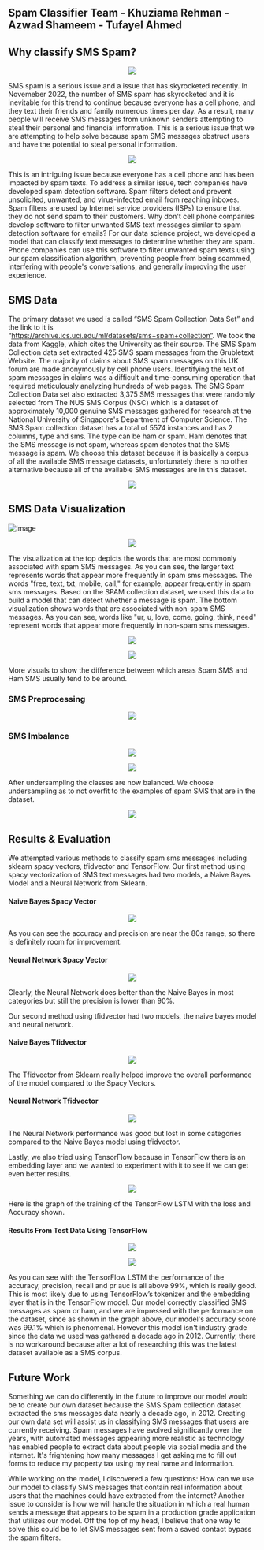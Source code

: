 
## Spam Classifier Team - Khuziama Rehman - Azwad Shameem - Tufayel Ahmed

## Why classify SMS Spam?

<p align="center">
  <img src="https://user-images.githubusercontent.com/69356399/207983824-43ea5e10-28fc-4693-a314-e90550c96930.png" />
</p>   

SMS spam is a serious issue and a issue that has skyrocketed recently. In Novemeber 2022, the number of SMS spam has skyrocketed and it is inevitable for this trend to continue because everyone has a cell phone, and they text their friends and family numerous times per day. As a result, many people will receive SMS messages from unknown senders attempting to steal their personal and financial information. This is a serious issue that we are attempting to help solve because spam SMS messages obstruct users and have the potential to steal personal information. 

<p align="center">
  <img src="https://user-images.githubusercontent.com/69356399/207984001-b3a1b460-6635-4896-9804-72bc050e73c4.png" />
</p>   

This is an intriguing issue because everyone has a cell phone and has been impacted by spam texts. To address a similar issue, tech companies have developed spam detection software. Spam filters detect and prevent unsolicited, unwanted, and virus-infected email from reaching inboxes. Spam filters are used by Internet service providers (ISPs) to ensure that they do not send spam to their customers. Why don't cell phone companies develop software to filter unwanted SMS text messages similar to spam detection software for emails? For our data science project, we developed a model that can classify text messages to determine whether they are spam. Phone companies can use this software to filter unwanted spam texts using our spam classification algorithm, preventing people from being scammed, interfering with people's conversations, and generally improving the user experience.

## SMS Data

The primary dataset we used is called “SMS Spam Collection Data Set” and the link to it is “https://archive.ics.uci.edu/ml/datasets/sms+spam+collection”. We took the data from Kaggle, which cites the University as their source. The SMS Spam Collection data set extracted 425 SMS spam messages from the Grubletext Website. The majority of claims about SMS spam messages on this UK forum are made anonymously by cell phone users. Identifying the text of spam messages in claims was a difficult and time-consuming operation that required meticulously analyzing hundreds of web pages. The SMS Spam Collection Data set also extracted 3,375 SMS messages that were randomly selected from The NUS SMS Corpus (NSC) which is a dataset of approximately 10,000 genuine SMS messages gathered for research at the National University of Singapore's Department of Computer Science. The SMS Spam collection dataset has a total of 5574 instances and has 2 columns, type and sms. The type can be ham or spam. Ham denotes that the SMS message is not spam, whereas spam denotes that the SMS message is spam. We choose this dataset because it is basically a corpus of all the available SMS message datasets, unfortunately there is no other alternative because all of the available SMS messages are in this dataset.

<p align="center">
  <img src="https://user-images.githubusercontent.com/69356399/207986043-b507ea5b-176f-4b4d-af30-4f28ccfb4beb.png" />
</p>


## SMS Data Visualization
![image](https://user-images.githubusercontent.com/22661020/208225318-c5907e9d-90b6-4d11-9bac-ba59a7d39085.png)

<p align="center">
  <img src="https://user-images.githubusercontent.com/69356399/207984747-130da9a6-fbc9-4096-9799-3077aea686be.png" />
</p>


The visualization at the top depicts the words that are most commonly associated with spam SMS messages. As you can see, the larger text represents words that appear more frequently in spam sms messages. The words "free, text, txt, mobile, call," for example, appear frequently in spam sms messages. Based on the SPAM collection dataset, we used this data to build a model that can detect whether a message is spam. The bottom visualization shows words that are associated with non-spam SMS messages. As you can see, words like "ur, u, love, come, going, think, need" represent words that appear more frequently in non-spam sms messages.

<p align="center">
  <img src="https://user-images.githubusercontent.com/22661020/208225082-e7c280cc-64de-41a2-b102-0e975e0920db.png" />
</p>

<p align="center">
  <img src="https://user-images.githubusercontent.com/69356399/207986227-54f4f184-7133-40cc-b58e-69e3f3f7581a.png" />
</p>

More visuals to show the difference between which areas Spam SMS and Ham SMS usually tend to be around.

### SMS Preprocessing

<p align="center">
  <img src="https://user-images.githubusercontent.com/69356399/207986420-b6e4d955-3de2-414c-836a-c42e4c3fa70d.png" />
</p>

### SMS Imbalance

<p align="center">
  <img src="https://user-images.githubusercontent.com/69356399/207986505-c8d7026a-ec25-44f3-817b-982613e2a597.png" />
</p>

<p align="center">
  <img src="https://user-images.githubusercontent.com/69356399/207986574-a406e160-a416-47c3-ab46-7b3d847a4391.png" />
</p>

After undersampling the classes are now balanced. We choose undersampling as to not overfit to the examples of spam SMS that are in the dataset.

<p align="center">
  <img src="https://user-images.githubusercontent.com/69356399/207986640-1f7452ed-1bd8-4566-93f4-3868a0e858fa.png" />
</p>

## Results & Evaluation 

We attempted various methods to classify spam sms messages including sklearn spacy vectors, tfidvector and TensorFlow. Our first method using spacy vectorization of SMS text messages had two models, a Naive Bayes Model and a Neural Network from Sklearn.

#### Naive Bayes Spacy Vector 

<p align="center">
  <img src="https://user-images.githubusercontent.com/69356399/207985035-2a790207-85a6-4798-a915-a82e443176ae.png" />
</p>

As you can see the accuracy and precision are near the 80s range, so there is definitely room for improvement.

#### Neural Network Spacy Vector

<p align="center">
  <img src="https://user-images.githubusercontent.com/69356399/207985164-12791ba6-bd92-4a0e-89c5-57211c23ff0c.png" />
</p>

Clearly, the Neural Network does better than the Naive Bayes in most categories but still the precision is lower than 90%. 

Our second method using tfidvector had two models, the naive bayes model and neural network.

#### Naive Bayes Tfidvector

<p align="center">
  <img src="https://user-images.githubusercontent.com/69356399/207985350-be5ba3b0-d66c-400c-a4d5-392cfb981588.png" />
</p>

The Tfidvector from Sklearn really helped improve the overall performance of the model compared to the Spacy Vectors.

#### Neural Network Tfidvector

<p align="center">
  <img src="https://user-images.githubusercontent.com/69356399/207985491-028b3fa3-3b32-419a-bd05-a66c2d1724cf.png" />
</p>

The Neural Network performance was good but lost in some categories compared to the Naive Bayes model using tfidvector.

Lastly, we also tried using TensorFlow because in TensorFlow there is an embedding layer and we wanted to experiment with it to see if we can get even better results.

<p align="center">
  <img src="https://user-images.githubusercontent.com/69356399/207985587-f75ce2de-5ea3-49f5-a77d-a4e02e405393.png" />
</p>

Here is the graph of the training of the TensorFlow LSTM with the loss and Accuracy shown.

#### Results From Test Data Using TensorFlow

<p align="center">
  <img src="https://user-images.githubusercontent.com/69356399/207985668-4225b528-3182-4515-845b-ea6a0b481937.png" />
</p>

<p align="center">
  <img src="https://user-images.githubusercontent.com/69356399/207985743-0ce8ce6f-4a25-4d19-8d36-9661e1846ab3.png" />
</p>

As you can see with the TensorFlow LSTM the performance of the accuracy, precision, recall and pr auc is all above 99%, which is really good. This is most likely due to using TensorFlow’s tokenizer and the embedding layer that is in the TensorFlow model. Our model correctly classified SMS messages as spam or ham, and we are impressed with the performance on the dataset, since as shown in the graph above, our model's accuracy score was 99.1% which is phenomenal. However this model isn't industry grade since the data we used was gathered a decade ago in 2012. Currently, there is no workaround because after a lot of researching this was the latest dataset available as a SMS corpus.

## Future Work

Something we can do differently in the future to improve our model would be to create our own dataset because the SMS Spam collection dataset extracted the sms messages data nearly a decade ago, in 2012. Creating our own data set will assist us in classifying SMS messages that users are currently receiving. Spam messages have evolved significantly over the years, with automated messages appearing more realistic as technology has enabled people to extract data about people via social media and the internet. It's frightening how many messages I get asking me to fill out forms to reduce my property tax using my real name and information. 

While working on the model, I discovered a few questions: How can we use our model to classify SMS messages that contain real information about users that the machines could have extracted from the internet? Another issue to consider is how we will handle the situation in which a real human sends a message that appears to be spam in a production grade application that utilizes our model. Off the top of my head, I believe that one way to solve this could be to let SMS messages sent from a saved contact bypass the spam filters.





